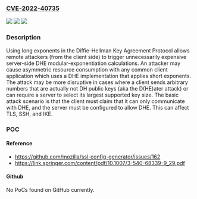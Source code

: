 ### [CVE-2022-40735](https://cve.mitre.org/cgi-bin/cvename.cgi?name=CVE-2022-40735)
![](https://img.shields.io/static/v1?label=Product&message=n%2Fa&color=blue)
![](https://img.shields.io/static/v1?label=Version&message=n%2Fa&color=blue)
![](https://img.shields.io/static/v1?label=Vulnerability&message=n%2Fa&color=brighgreen)

### Description

Using long exponents in the Diffie-Hellman Key Agreement Protocol allows remote attackers (from the client side) to trigger unnecessarily expensive server-side DHE modular-exponentiation calculations. An attacker may cause asymmetric resource consumption with any common client application which uses a DHE implementation that applies short exponents. The attack may be more disruptive in cases where a client sends arbitrary numbers that are actually not DH public keys (aka the D(HE)ater attack) or can require a server to select its largest supported key size. The basic attack scenario is that the client must claim that it can only communicate with DHE, and the server must be configured to allow DHE. This can affect TLS, SSH, and IKE.

### POC

#### Reference
- https://github.com/mozilla/ssl-config-generator/issues/162
- https://link.springer.com/content/pdf/10.1007/3-540-68339-9_29.pdf

#### Github
No PoCs found on GitHub currently.

